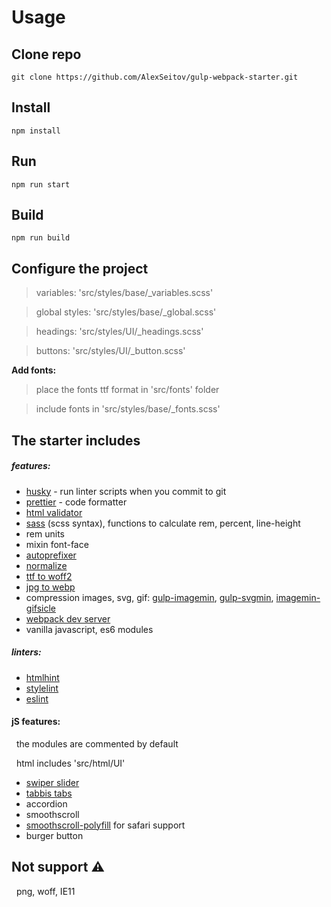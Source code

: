 # Usage

## Clone repo

```
git clone https://github.com/AlexSeitov/gulp-webpack-starter.git
```

## Install

```
npm install
```

## Run

```
npm run start
```

## Build

```
npm run build
```

## Configure the project

> variables: 'src/styles/base/_variables.scss'

> global styles: 'src/styles/base/_global.scss'

> headings: 'src/styles/UI/_headings.scss'

> buttons: 'src/styles/UI/_button.scss'

**Add fonts:**
> place the fonts ttf format in 'src/fonts' folder

> include fonts in 'src/styles/base/_fonts.scss'

## The starter includes

##### features:
- [husky](https://typicode.github.io/husky/#/) - run linter scripts when you commit to git
- [prettier](https://prettier.io/docs/en/index.html) - code formatter
- [html validator](https://github.com/center-key/gulp-w3c-html-validator)
- [sass](https://sass-lang.com/documentation) (scss syntax), functions to calculate rem, percent, line-height 
- rem units
- mixin font-face
- [autoprefixer](https://github.com/sindresorhus/gulp-autoprefixer)
- [normalize](https://necolas.github.io/normalize.css/)
- [ttf to woff2](https://github.com/nfroidure/gulp-ttf2woff2)
- [jpg to webp](https://github.com/sindresorhus/gulp-webp)
- compression images, svg, gif: [gulp-imagemin](https://github.com/sindresorhus/gulp-imagemin), [gulp-svgmin](https://github.com/ben-eb/gulp-svgmin), [imagemin-gifsicle](https://github.com/imagemin/imagemin-gifsicle)  
- [webpack dev server](https://webpack.js.org/configuration/dev-server/)
- vanilla javascript, es6 modules

##### linters:
- [htmlhint](https://htmlhint.com/docs/user-guide/getting-started)
- [stylelint](https://stylelint.io/)
- [eslint](https://eslint.org/)

#### jS features:
&nbsp; the modules are commented by default

&nbsp; html includes 'src/html/UI'
- [swiper slider](https://swiperjs.com/get-started)
- [tabbis tabs](https://github.com/jenstornell/tabbis.js)
- accordion
- smoothscroll
- [smoothscroll-polyfill](https://github.com/iamdustan/smoothscroll) for safari support 
- burger button

## Not support :warning:
&nbsp; png, woff, IE11

